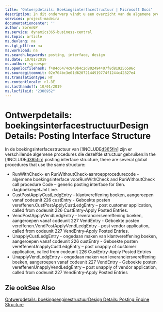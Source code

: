 ```yaml
---
title: 'Ontwerpdetails: Boekingsinterfacestructuur | Microsoft Docs'
description: In dit onderwerp vindt u een overzicht van de algemene procedures in de boekingsinterfacestructuur.
services: project-madeira
documentationcenter: ''
author: SorenGP
ms.service: dynamics365-business-central
ms.topic: article
ms.devlang: na
ms.tgt_pltfrm: na
ms.workload: na
ms.search.keywords: posting, interface, design
ms.date: 10/01/2019
ms.author: sgroespe
ms.openlocfilehash: f484c6474c840b4c2d802494407f8d819256596c
ms.sourcegitcommit: 02e704bc3e01d62072144919774f1244c42827e4
ms.translationtype: HT
ms.contentlocale: nl-BE
ms.lasthandoff: 10/01/2019
ms.locfileid: "2306952"
---
```

# <a name="design-details-posting-interface-structure"></a><span data-ttu-id="0d910-103">Ontwerpdetails: boekingsinterfacestructuur</span><span class="sxs-lookup"><span data-stu-id="0d910-103">Design Details: Posting Interface Structure</span></span>
<span data-ttu-id="0d910-104">In de boekingsinterfacestructuur van [!INCLUDE[d365fin](includes/d365fin_md.md)] zijn er verschillende algemene procedures die dezelfde structuur gebruiken:</span><span class="sxs-lookup"><span data-stu-id="0d910-104">In the [!INCLUDE[d365fin](includes/d365fin_md.md)] posting interface structure, there are several global procedures that use the same structure:</span></span>  
  
* <span data-ttu-id="0d910-105">RunWithCheck- en RunWithoutCheck-aanroepprocedurecode - algemene boekingsinterface voor</span><span class="sxs-lookup"><span data-stu-id="0d910-105">RunWithCheck and RunWithoutCheck call procedure Code – generic posting interface for Gen.</span></span> <span data-ttu-id="0d910-106">dagboekregel.</span><span class="sxs-lookup"><span data-stu-id="0d910-106">Jnl Line.</span></span>  
* <span data-ttu-id="0d910-107">CustPostApplyCustLedgEntry - klantvereffening boeken, aangeroepen vanaf codeunit 226 custEntry - Geboekte posten vereffenen.</span><span class="sxs-lookup"><span data-stu-id="0d910-107">CustPostApplyCustLedgEntry – post customer application, called from codeunit 226 CustEntry-Apply Posted Entries.</span></span>  
* <span data-ttu-id="0d910-108">VendPostApplyVendLedgEntry - leveranciersvereffening boeken, aangeroepen vanaf codeunit 227 VendEntry - Geboekte posten vereffenen.</span><span class="sxs-lookup"><span data-stu-id="0d910-108">VendPostApplyVendLedgEntry – post vendor application, called from codeunit 227 VendEntry-Apply Posted Entries.</span></span>  
* <span data-ttu-id="0d910-109">UnapplyCustLedgEntry - ongedaan maken van klantvereffening boeken, aangeroepen vanaf codeunit 226 custEntry - Geboekte posten vereffenen</span><span class="sxs-lookup"><span data-stu-id="0d910-109">UnapplyCustLedgEntry – post unapply of customer application, called from codeunit 226 CustEntry-Apply Posted Entries</span></span>  
* <span data-ttu-id="0d910-110">UnapplyVendLedgEntry - ongedaan maken van leveranciersvereffening boeken, aangeroepen vanaf codeunit 227 VendEntry - Geboekte posten vereffenen</span><span class="sxs-lookup"><span data-stu-id="0d910-110">UnapplyVendLedgEntry – post unapply of vendor application, called from codeunit 227 VendEntry-Apply Posted Entries</span></span>  
  
## <a name="see-also"></a><span data-ttu-id="0d910-111">Zie ook</span><span class="sxs-lookup"><span data-stu-id="0d910-111">See Also</span></span>  
[<span data-ttu-id="0d910-112">Ontwerpdetails: boekingsenginestructuur</span><span class="sxs-lookup"><span data-stu-id="0d910-112">Design Details: Posting Engine Structure</span></span>](design-details-posting-engine-structure.md)
